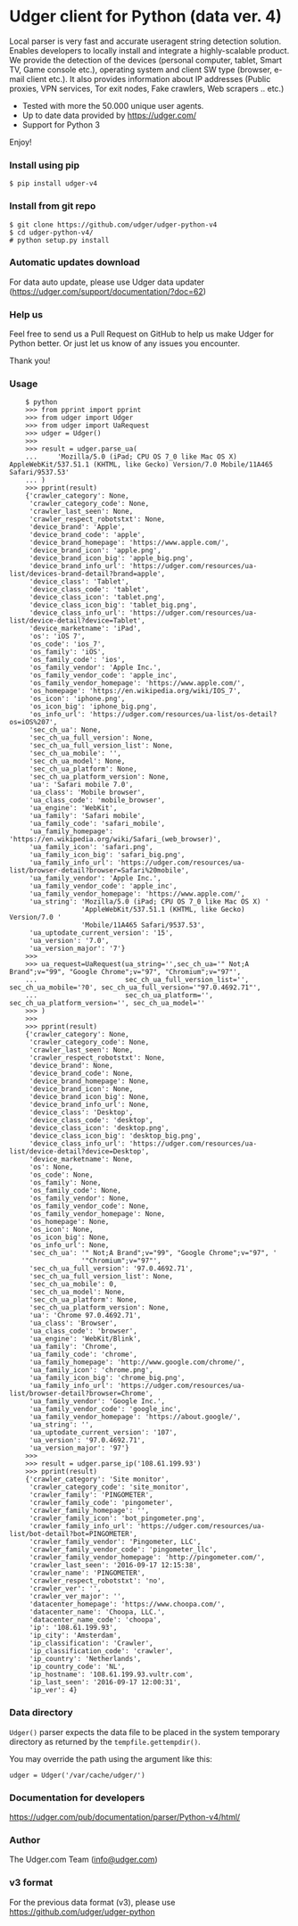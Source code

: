 # Udger client for Python (data ver. 4)

Local parser is very fast and accurate useragent string detection solution. Enables developers to locally install and integrate a highly-scalable product.
We provide the detection of the devices (personal computer, tablet, Smart TV, Game console etc.), operating system and client SW type (browser, e-mail client etc.).
It also provides information about IP addresses (Public proxies, VPN services, Tor exit nodes, Fake crawlers, Web scrapers .. etc.)

- Tested with more the 50.000 unique user agents.
- Up to date data provided by https://udger.com/
- Support for Python 3

Enjoy!

### Install using pip

    $ pip install udger-v4

### Install from git repo

    $ git clone https://github.com/udger/udger-python-v4
    $ cd udger-python-v4/
    # python setup.py install

### Automatic updates download

For data auto update, please use Udger data updater (https://udger.com/support/documentation/?doc=62)

### Help us

Feel free to send us a Pull Request on GitHub to help us make Udger for Python better.
Or just let us know of any issues you encounter.

Thank you!

### Usage

```
    $ python
    >>> from pprint import pprint
    >>> from udger import Udger
    >>> from udger import UaRequest
    >>> udger = Udger()
    >>>
    >>> result = udger.parse_ua(
    ...     'Mozilla/5.0 (iPad; CPU OS 7_0 like Mac OS X) AppleWebKit/537.51.1 (KHTML, like Gecko) Version/7.0 Mobile/11A465 Safari/9537.53'
    ... )
    >>> pprint(result)
    {'crawler_category': None,
     'crawler_category_code': None,
     'crawler_last_seen': None,
     'crawler_respect_robotstxt': None,
     'device_brand': 'Apple',
     'device_brand_code': 'apple',
     'device_brand_homepage': 'https://www.apple.com/',
     'device_brand_icon': 'apple.png',
     'device_brand_icon_big': 'apple_big.png',
     'device_brand_info_url': 'https://udger.com/resources/ua-list/devices-brand-detail?brand=apple',
     'device_class': 'Tablet',
     'device_class_code': 'tablet',
     'device_class_icon': 'tablet.png',
     'device_class_icon_big': 'tablet_big.png',
     'device_class_info_url': 'https://udger.com/resources/ua-list/device-detail?device=Tablet',
     'device_marketname': 'iPad',
     'os': 'iOS 7',
     'os_code': 'ios_7',
     'os_family': 'iOS',
     'os_family_code': 'ios',
     'os_family_vendor': 'Apple Inc.',
     'os_family_vendor_code': 'apple_inc',
     'os_family_vendor_homepage': 'https://www.apple.com/',
     'os_homepage': 'https://en.wikipedia.org/wiki/IOS_7',
     'os_icon': 'iphone.png',
     'os_icon_big': 'iphone_big.png',
     'os_info_url': 'https://udger.com/resources/ua-list/os-detail?os=iOS%207',
     'sec_ch_ua': None,
     'sec_ch_ua_full_version': None,
     'sec_ch_ua_full_version_list': None,
     'sec_ch_ua_mobile': '',
     'sec_ch_ua_model': None,
     'sec_ch_ua_platform': None,
     'sec_ch_ua_platform_version': None,
     'ua': 'Safari mobile 7.0',
     'ua_class': 'Mobile browser',
     'ua_class_code': 'mobile_browser',
     'ua_engine': 'WebKit',
     'ua_family': 'Safari mobile',
     'ua_family_code': 'safari_mobile',
     'ua_family_homepage': 'https://en.wikipedia.org/wiki/Safari_(web_browser)',
     'ua_family_icon': 'safari.png',
     'ua_family_icon_big': 'safari_big.png',
     'ua_family_info_url': 'https://udger.com/resources/ua-list/browser-detail?browser=Safari%20mobile',
     'ua_family_vendor': 'Apple Inc.',
     'ua_family_vendor_code': 'apple_inc',
     'ua_family_vendor_homepage': 'https://www.apple.com/',
     'ua_string': 'Mozilla/5.0 (iPad; CPU OS 7_0 like Mac OS X) '
                  'AppleWebKit/537.51.1 (KHTML, like Gecko) Version/7.0 '
                  'Mobile/11A465 Safari/9537.53',
     'ua_uptodate_current_version': '15',
     'ua_version': '7.0',
     'ua_version_major': '7'}
    >>>
    >>> ua_request=UaRequest(ua_string='',sec_ch_ua='" Not;A Brand";v="99", "Google Chrome";v="97", "Chromium";v="97"', 
    ...                      sec_ch_ua_full_version_list='', sec_ch_ua_mobile='?0', sec_ch_ua_full_version='"97.0.4692.71"', 
    ...                      sec_ch_ua_platform='', sec_ch_ua_platform_version='', sec_ch_ua_model=''
    >>> )
    >>>     
    >>> pprint(result)
    {'crawler_category': None,
     'crawler_category_code': None,
     'crawler_last_seen': None,
     'crawler_respect_robotstxt': None,
     'device_brand': None,
     'device_brand_code': None,
     'device_brand_homepage': None,
     'device_brand_icon': None,
     'device_brand_icon_big': None,
     'device_brand_info_url': None,
     'device_class': 'Desktop',
     'device_class_code': 'desktop',
     'device_class_icon': 'desktop.png',
     'device_class_icon_big': 'desktop_big.png',
     'device_class_info_url': 'https://udger.com/resources/ua-list/device-detail?device=Desktop',
     'device_marketname': None,
     'os': None,
     'os_code': None,
     'os_family': None,
     'os_family_code': None,
     'os_family_vendor': None,
     'os_family_vendor_code': None,
     'os_family_vendor_homepage': None,
     'os_homepage': None,
     'os_icon': None,
     'os_icon_big': None,
     'os_info_url': None,
     'sec_ch_ua': '" Not;A Brand";v="99", "Google Chrome";v="97", '
                  '"Chromium";v="97"',
     'sec_ch_ua_full_version': '97.0.4692.71',
     'sec_ch_ua_full_version_list': None,
     'sec_ch_ua_mobile': 0,
     'sec_ch_ua_model': None,
     'sec_ch_ua_platform': None,
     'sec_ch_ua_platform_version': None,
     'ua': 'Chrome 97.0.4692.71',
     'ua_class': 'Browser',
     'ua_class_code': 'browser',
     'ua_engine': 'WebKit/Blink',
     'ua_family': 'Chrome',
     'ua_family_code': 'chrome',
     'ua_family_homepage': 'http://www.google.com/chrome/',
     'ua_family_icon': 'chrome.png',
     'ua_family_icon_big': 'chrome_big.png',
     'ua_family_info_url': 'https://udger.com/resources/ua-list/browser-detail?browser=Chrome',
     'ua_family_vendor': 'Google Inc.',
     'ua_family_vendor_code': 'google_inc',
     'ua_family_vendor_homepage': 'https://about.google/',
     'ua_string': '',
     'ua_uptodate_current_version': '107',
     'ua_version': '97.0.4692.71',
     'ua_version_major': '97'}
    >>>     
    >>> result = udger.parse_ip('108.61.199.93')
    >>> pprint(result)
    {'crawler_category': 'Site monitor',
     'crawler_category_code': 'site_monitor',
     'crawler_family': 'PINGOMETER',
     'crawler_family_code': 'pingometer',
     'crawler_family_homepage': '',
     'crawler_family_icon': 'bot_pingometer.png',
     'crawler_family_info_url': 'https://udger.com/resources/ua-list/bot-detail?bot=PINGOMETER',
     'crawler_family_vendor': 'Pingometer, LLC',
     'crawler_family_vendor_code': 'pingometer_llc',
     'crawler_family_vendor_homepage': 'http://pingometer.com/',
     'crawler_last_seen': '2016-09-17 12:15:38',
     'crawler_name': 'PINGOMETER',
     'crawler_respect_robotstxt': 'no',
     'crawler_ver': '',
     'crawler_ver_major': '',
     'datacenter_homepage': 'https://www.choopa.com/',
     'datacenter_name': 'Choopa, LLC.',
     'datacenter_name_code': 'choopa',
     'ip': '108.61.199.93',
     'ip_city': 'Amsterdam',
     'ip_classification': 'Crawler',
     'ip_classification_code': 'crawler',
     'ip_country': 'Netherlands',
     'ip_country_code': 'NL',
     'ip_hostname': '108.61.199.93.vultr.com',
     'ip_last_seen': '2016-09-17 12:00:31',
     'ip_ver': 4}
```

### Data directory

``Udger()`` parser expects the data file to be placed in the system temporary
directory as returned by the ``tempfile.gettempdir()``.

You may override the path using the argument like this:

	udger = Udger('/var/cache/udger/')

### Documentation for developers

https://udger.com/pub/documentation/parser/Python-v4/html/

### Author

The Udger.com Team (info@udger.com)

### v3 format
For the previous data format (v3), please use https://github.com/udger/udger-python
